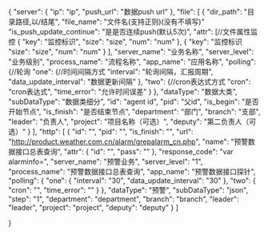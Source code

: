 {
  "server": {
    "ip": "ip",
    "push_url": "数据push url"
  },
  "file": [
    {
      "dir_path": "目录路径,以/结尾",
      "file_name": "文件名(支持正则)(没有不填写)"
      "is_push_update_continue": "是是否连续push(默认5次)",
      "attr": [//文件属性监控
        {
          "key": "监控标识",
          "size": "size",
          "num": "num"
        },
        {
          "key": "监控标识
          "size": "size",
          "num": "num"
        }
      ],
      "server_name": "业务名称",
      "server_level": "业务级别",
      "process_name": "流程名称",
      "app_name": "应用名称",
      "polling": {//轮询
        "one": {//时间间隔方式
          "interval": "轮询间隔，汇报周期",
          "data_update_interval": "数据更新间隔"
        },
        "two": {//cron表达式方式
          "cron": "cron表达式",
          "time_error": "允许时间误差"
        }
      },
      "dataType": "数据大类",
      "subDataType": "数据类细分",
      "id": "agent id",
      "pid": "父id",
      "is_begin": "是否开始节点",
      "is_finish": "是否结束节点",
      "department": "部门",
      "branch": "支部",
      "leader": "负责人",
      "project": "项目名称（可选）",
      "deputy": "第二负责人（可选）"
    }
  ],
  "http": [
    {
      "id": "",
      "pid": "",
      "is_finish": "",
      "url": "http://product.weather.com.cn/alarm/grepalarm_cn.php",
      "name": "预警数据接口总表查询",
      "attr": {
          "id": "",
          "pass": ""
        },
      "response_code": "var alarminfo=",
      "server_name": "预警业务",
      "server_level": "1",
      "process_name": "预警数据接口总表查询",
      "app_name": "预警数据接口探针",
      "polling": {
        "one": {
          "interval": "30",
          "data_update_interval": "30"
        },
        "two": {
          "cron": "",
          "time_error": ""
        }
      },
      "dataType": "预警",
      "subDataType": "json",
      "step": "1",
      "department": "department",
      "branch": "branch",
      "leader": "leader",
      "project": "project",
      "deputy": "deputy"
    }
	]

}

